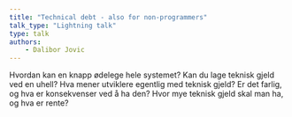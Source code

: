 ```yaml
---
title: "Technical debt - also for non-programmers"
talk_type: "Lightning talk"
type: talk
authors:
    - Dalibor Jovic
---
```

Hvordan kan en knapp ødelege hele systemet? Kan du lage teknisk gjeld ved en uhell? Hva mener utviklere egentlig med teknisk gjeld? Er det farlig, og hva er konsekvenser ved å ha den? Hvor mye teknisk gjeld skal man ha, og hva er rente?
